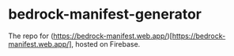 # bedrock-manifest-generator
The repo for (https://bedrock-manifest.web.app/)[https://bedrock-manifest.web.app/], hosted on Firebase.
